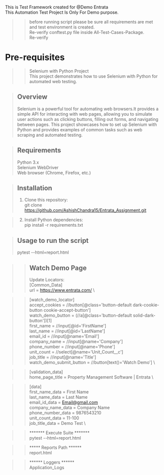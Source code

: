 
This is Test Framework created for @Demo Entrata \
This Automation Test Project Is Only For Demo purpose.
>> before running script please be sure all requirements are met and test environment is created. \
>> Re-verify conftest.py file inside All-Test-Cases-Package. \
>> Re-verify 

# Pre-requisites
>> Selenium with Python Project \
>This project demonstrates how to use Selenium with Python for automated web testing.

> ## Overview
>Selenium is a powerful tool for automating web browsers.It provides a simple API for interacting with web pages, 
allowing you to simulate user actions such as clicking buttons, filling out forms, and navigating between pages.
This project showcases how to set up Selenium with Python and provides examples of common tasks such as web scraping and automated testing.

> ## Requirements
> Python 3.x \
> Selenium WebDriver \
> Web browser (Chrome, Firefox, etc.)

> ## Installation
>1. Clone this repository: \
    git clone https://github.com/AshishChandra15/Entrata_Assignment.git

>2. Install Python dependencies: \
>pip install -r requirements.txt

>## Usage to run the script
> pytest --html=report.html 

>> ## Watch Demo Page
>> Update Locators:\
>> [Common_Data]\
>> url = https://www.entrata.com/ \

>> [watch_demo_locator] \
>accept_cookies = //button[@class='button-default dark-cookie-button cookie-accept-button'] \
>watch_demo_button = (//a[@class='button-default solid-dark-button'])[1] \
>first_name = //input[@id='FirstName'] \
>last_name = //input[@id='LastName'] \
>email_id = //input[@name='Email'] \
>company_name = //input[@name='Company'] \
>phone_number  = //input[@name='Phone'] \
>unit_count = //select[@name='Unit_Count__c'] \
>job_title = //input[@name='Title'] \
>watch_demo_submit_button = //button[text()='Watch Demo'] \

>> [validation_data] \
>home_page_title = Property Management Software | Entrata \

>> [data] \
>first_name_data = First Name \
>last_name_data = Last Name \
>email_id_data = Email@gmail.com \
>company_name_data = Company Name \
>phone_number_data = 9876543210 \
>unit_count_data = 11-100 \
>job_title_data = Demo Test \

>> ******* Execute Suite *******\
> pytest --html=report.html

>> ***** Reports Path ******\
> report.html

>> ****** Loggers ******\
> Application_Logs
